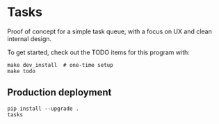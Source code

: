 # Tasks

Proof of concept for a simple task queue, with a focus on UX and clean internal design.

To get started, check out the TODO items for this program with:

```
make dev_install  # one-time setup
make todo
```

## Production deployment

```
pip install --upgrade .
tasks
```
